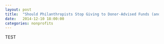 ```yaml
---
layout: post
title:  "Should Philanthropists Stop Giving to Donor-Advised Funds (and Start Their Own Private Foundation)?"
date:   2014-12-10 18:00:00
categories: nonprofits
---
```




TEST
